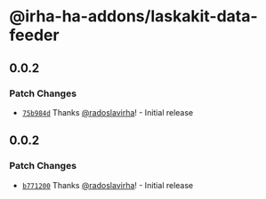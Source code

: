 # @irha-ha-addons/laskakit-data-feeder

## 0.0.2

### Patch Changes

- [`75b984d`](https://github.com/radoslavirha/ha-addons/commit/75b984deab9ccd4f1c94859e61d590a59bbfdbf9) Thanks [@radoslavirha](https://github.com/radoslavirha)! - Initial release

## 0.0.2

### Patch Changes

- [`b771200`](https://github.com/radoslavirha/ha-addons/commit/b771200f366bfdcdddabd85830bb43af71667354) Thanks [@radoslavirha](https://github.com/radoslavirha)! - Initial release
